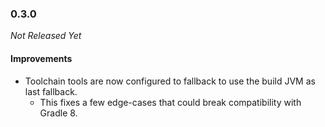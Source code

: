 ### 0.3.0

_Not Released Yet_

#### Improvements

- Toolchain tools are now configured to fallback to use the build JVM as last
  fallback.
  - This fixes a few edge-cases that could break compatibility with Gradle 8.